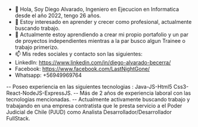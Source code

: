- 👋 Hola, Soy Diego Alvarado, Ingeniero en Ejecucion en Informatica desde el año 2022, tengo 26 años.
- 👀 Estoy interesado en aprender y crecer como profesional, actualmente buscando trabajo.
- 🌱 Actualmente estoy aprendiendo a crear mi propio portafolio y un par de proyectos independientes mientras a la par busco algun Trainee o trabajo primerizo.
- 📫 Mis redes sociales y contacto son las siguientes: 
- LinkedIn: https://www.linkedin.com/in/diego-alvarado-becerra/
- Facebook: https://www.facebook.com/LastNightGone/
- Whatsapp: +56949969764


-- Poseo experiencia en las siguientes tecnologias : Java-JS-Html5 Css3-React-NodeJS-ExpressJS.
-- Más de 2 años de experiencia laboral con las tecnologias mencionadas.
-- Actualmente activamente buscando trabajo y trabajando en una empresa contratista que le presta servicio a el Poder Judicial de Chile (PJUD) como Analista Desarrollador/Desarrollador FullStack.
<!---
dabgg/dabgg is a ✨ special ✨ repository because its `README.md` (this file) appears on your GitHub profile.
You can click the Preview link to take a look at your changes.
--->
